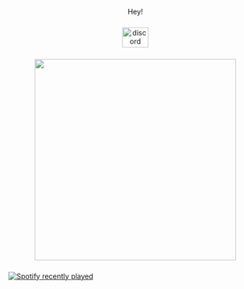 <p align="center">Hey!</p>

###

<div align="center">
  <a href="@enesalper" target="_blank">
    <img src="https://raw.githubusercontent.com/maurodesouza/profile-readme-generator/master/src/assets/icons/social/discord/default.svg" width="52" height="40" alt="discord logo"  />
  </a>
</div>

###

<div align="center">
  <img height="400" src="https://birikimdergisi.com/Images/UserFiles/Images/Spot/turkce-rap-1.jpg"  />
</div>

###

<div align="left">
  <a href="https://open.spotify.com/user/ydkam8h4mz4af4x1exipj932x">
    <img src="https://spotify-recently-played-readme.vercel.app/api?user=ydkam8h4mz4af4x1exipj932x&count=5" alt="Spotify recently played"  />
  </a>
</div>

###
